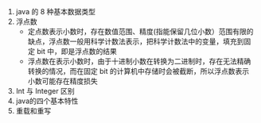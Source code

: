 1. java 的 8 种基本数据类型 
2. 浮点数
   - 定点数表示小数时，存在数值范围、精度(指能保留几位小数）范围有限的缺点，浮点数一般用科学计数法表示，把科学计数法中的变量，填充到固定 bit 中，即是浮点数的结果
   - 浮点数在表示小数时，由于十进制小数在转换为二进制时，存在无法精确转换的情况，而在固定 bit 的计算机中存储时会被截断，所以浮点数表示小数可能存在精度损失
3. Int 与 Integer 区别
4. java的四个基本特性
5. 重载和重写